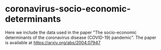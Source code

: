 # coronavirus-socio-economic-determinants
Here we include the data used in the paper "The socio-economic determinants of the coronavirus disease (COVID-19) pandemic".  The paper is available at https://arxiv.org/abs/2004.07947
